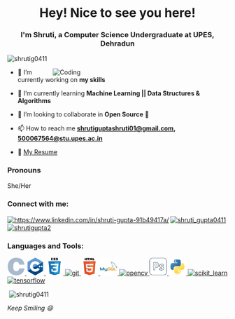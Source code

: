 <h1 align="center">Hey! Nice to see you here!</h1>
<h3 align="center">I'm Shruti, a Computer Science Undergraduate at UPES, Dehradun</h3>

<p align="left"> <img src="https://komarev.com/ghpvc/?username=shrutig0411&label=Profile%20views&color=0e75b6&style=flat" alt="shrutig0411" /> </p>
<img align="right" alt="Coding" width="400" src="https://coursepedia.ng/wp-content/uploads/2020/12/working-girl.png">


- 🔭 I’m currently working on **my skills**

- 🌱 I’m currently learning **Machine Learning || Data Structures & Algorithms**

- 👯 I’m looking to collaborate in **Open Source** :open_hands:

- 📫 How to reach me **shrutiguptashruti01@gmail.com, 500067564@stu.upes.ac.in** 

- 📄  [My Resume](https://drive.google.com/file/d/1XrUfmWuIuAPszSQdVyEMHcLwGIdIoTvt/view?usp=sharing)


### Pronouns
She/Her

<h3 align="left">Connect with me:</h3>
<p align="left">
<a href="https://linkedin.com/in/shruti-gupta-91b49417a/" target="blank"><img align="center" src="https://img.icons8.com/fluent/48/000000/linkedin.png" alt="https://www.linkedin.com/in/shruti-gupta-91b49417a/" height="40" width="40" /></a>
<a href="https://instagram.com/shruti_gupta0411" target="blank"><img align="center" src="https://img.icons8.com/fluent/48/000000/instagram-new.png" alt="shruti_gupta0411" height="40" width="40" /></a>
<a href="https://www.behance.net/shrutigupta2" target="blank"><img align="center" src="https://img.icons8.com/cute-clipart/2x/behance.png" alt="shrutigupta2" height="40" width="40" /></a>
</p>

<h3 align="left">Languages and Tools:</h3>
<p align="left"> <a href="https://www.cprogramming.com/" target="_blank"> <img src="https://raw.githubusercontent.com/devicons/devicon/master/icons/c/c-original.svg" alt="c" width="40" height="40"/> </a> <a href="https://www.w3schools.com/cpp/" target="_blank"> <img src="https://raw.githubusercontent.com/devicons/devicon/master/icons/cplusplus/cplusplus-original.svg" alt="cplusplus" width="40" height="40"/> </a> <a href="https://www.w3schools.com/css/" target="_blank"> <img src="https://raw.githubusercontent.com/devicons/devicon/master/icons/css3/css3-original-wordmark.svg" alt="css3" width="40" height="40"/> </a> <a href="https://git-scm.com/" target="_blank"> <img src="https://www.vectorlogo.zone/logos/git-scm/git-scm-icon.svg" alt="git" width="40" height="40"/> </a> <a href="https://www.w3.org/html/" target="_blank"> <img src="https://raw.githubusercontent.com/devicons/devicon/master/icons/html5/html5-original-wordmark.svg" alt="html5" width="40" height="40"/> </a> <a href="https://www.mysql.com/" target="_blank"> <img src="https://raw.githubusercontent.com/devicons/devicon/master/icons/mysql/mysql-original-wordmark.svg" alt="mysql" width="40" height="40"/> </a> <a href="https://opencv.org/" target="_blank"> <img src="https://www.vectorlogo.zone/logos/opencv/opencv-icon.svg" alt="opencv" width="40" height="40"/> </a> <a href="https://www.photoshop.com/en" target="_blank"> <img src="https://raw.githubusercontent.com/devicons/devicon/master/icons/photoshop/photoshop-line.svg" alt="photoshop" width="40" height="40"/> </a> <a href="https://www.python.org" target="_blank"> <img src="https://raw.githubusercontent.com/devicons/devicon/master/icons/python/python-original.svg" alt="python" width="40" height="40"/> </a> <a href="https://scikit-learn.org/" target="_blank"> <img src="https://upload.wikimedia.org/wikipedia/commons/0/05/Scikit_learn_logo_small.svg" alt="scikit_learn" width="40" height="40"/> </a> <a href="https://www.tensorflow.org" target="_blank"> <img src="https://www.vectorlogo.zone/logos/tensorflow/tensorflow-icon.svg" alt="tensorflow" width="40" height="40"/> </a> </p>

<p>&nbsp;<img align="center" src="https://github-readme-stats.vercel.app/api?username=shrutig0411&show_icons=true&locale=en" alt="shrutig0411" /></p>


_Keep Smiling :smile:_
